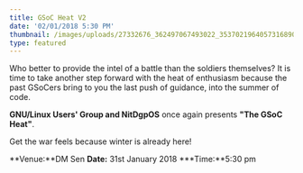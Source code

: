 ```yaml
---
title: GSoC Heat V2
date: '02/01/2018 5:30 PM'
thumbnail: /images/uploads/27332676_362497067493022_3537021964057316890_n.jpg
type: featured
---
```

Who better to provide the intel of a battle than the soldiers themselves? It is time to take another step forward with the heat of enthusiasm because the past GSoCers bring to you the last push of guidance, into the summer of code.

**GNU/Linux Users' Group and NitDgpOS** once again presents **"The GSoC Heat"**.

Get the war feels because winter is already here!

**Venue:**DM Sen
**Date:** 31st January 2018
***Time:**5:30 pm



